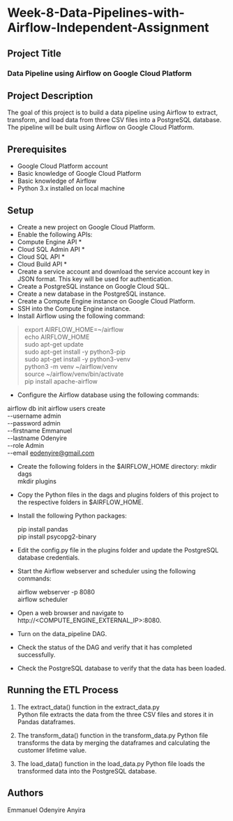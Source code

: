 # Week-8-Data-Pipelines-with-Airflow-Independent-Assignment

## Project Title
### Data Pipeline using Airflow on Google Cloud Platform

## Project Description
The goal of this project is to build a data pipeline using Airflow to extract, transform, and load data from three CSV files into a PostgreSQL database. The pipeline will be built using Airflow on Google Cloud Platform.

## Prerequisites
* Google Cloud Platform account
* Basic knowledge of Google Cloud Platform
* Basic knowledge of Airflow
* Python 3.x installed on local machine

## Setup
* Create a new project on Google Cloud Platform.
* Enable the following APIs:
* Compute Engine API *
* Cloud SQL Admin API *
* Cloud SQL API *
* Cloud Build API *
* Create a service account and download the service account key in JSON format. This key will be used for authentication.
* Create a PostgreSQL instance on Google Cloud SQL.
* Create a new database in the PostgreSQL instance.
* Create a Compute Engine instance on Google Cloud Platform.
* SSH into the Compute Engine instance.
* Install Airflow using the following command:

> export AIRFLOW_HOME=~/airflow <br>
> echo AIRFLOW_HOME <br> 
> sudo apt-get update <br>
> sudo apt-get install -y python3-pip <br>
> sudo apt-get install -y python3-venv <br>
> python3 -m venv ~/airflow/venv <br>
> source ~/airflow/venv/bin/activate <br>
> pip install apache-airflow <br>

* Configure the Airflow database using the following commands:<br>

airflow db init
airflow users create \
    --username admin \
    --password admin \
    --firstname Emmanuel \
    --lastname Odenyire \
    --role Admin \
    --email eodenyire@gmail.com


* Create the following folders in the $AIRFLOW_HOME directory:
   mkdir dags<br>
   mkdir plugins <br>
* Copy the Python files in the dags and plugins folders of this project to the respective folders in $AIRFLOW_HOME.
* Install the following Python packages:

   pip install pandas<br>
   pip install psycopg2-binary<br>
* Edit the config.py file in the plugins folder and update the PostgreSQL database credentials.
* Start the Airflow webserver and scheduler using the following commands:

   airflow webserver -p 8080 <br>
   airflow scheduler <br>
* Open a web browser and navigate to http://<COMPUTE_ENGINE_EXTERNAL_IP>:8080.
* Turn on the data_pipeline DAG.
* Check the status of the DAG and verify that it has completed successfully.
* Check the PostgreSQL database to verify that the data has been loaded.

## Running the ETL Process
1. The extract_data() function in the extract_data.py <br>
Python file extracts the data from the three CSV files and stores it in Pandas dataframes.<br>

2. The transform_data() function in the transform_data.py Python file transforms the data by merging the dataframes and calculating the customer lifetime value.<br>
3. The load_data() function in the load_data.py Python file loads the transformed data into the PostgreSQL database.<br>

## Authors
Emmanuel Odenyire Anyira






